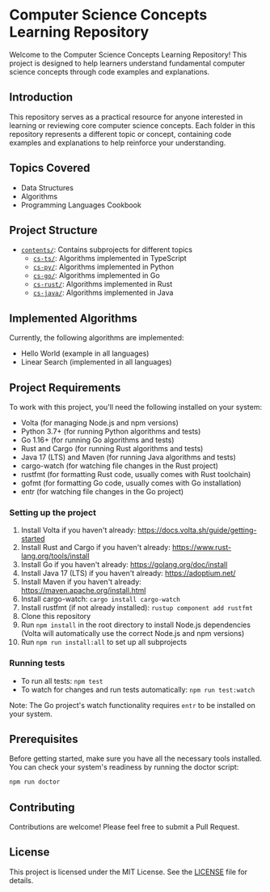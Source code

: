 # Computer Science Concepts Learning Repository

Welcome to the Computer Science Concepts Learning Repository! This project is designed to help learners understand fundamental computer science concepts through code examples and explanations.

## Introduction

This repository serves as a practical resource for anyone interested in learning or reviewing core computer science concepts. Each folder in this repository represents a different topic or concept, containing code examples and explanations to help reinforce your understanding.

## Topics Covered

- Data Structures
- Algorithms
- Programming Languages Cookbook

## Project Structure

- [`contents/`](contents/): Contains subprojects for different topics
  - [`cs-ts/`](contents/cs-ts/): Algorithms implemented in TypeScript
  - [`cs-py/`](contents/cs-py/): Algorithms implemented in Python
  - [`cs-go/`](contents/cs-go/): Algorithms implemented in Go
  - [`cs-rust/`](contents/cs-rust/): Algorithms implemented in Rust
  - [`cs-java/`](contents/cs-java/): Algorithms implemented in Java

## Implemented Algorithms

Currently, the following algorithms are implemented:

- Hello World (example in all languages)
- Linear Search (implemented in all languages)

## Project Requirements

To work with this project, you'll need the following installed on your system:

- Volta (for managing Node.js and npm versions)
- Python 3.7+ (for running Python algorithms and tests)
- Go 1.16+ (for running Go algorithms and tests)
- Rust and Cargo (for running Rust algorithms and tests)
- Java 17 (LTS) and Maven (for running Java algorithms and tests)
- cargo-watch (for watching file changes in the Rust project)
- rustfmt (for formatting Rust code, usually comes with Rust toolchain)
- gofmt (for formatting Go code, usually comes with Go installation)
- entr (for watching file changes in the Go project)

### Setting up the project

1. Install Volta if you haven't already: https://docs.volta.sh/guide/getting-started
2. Install Rust and Cargo if you haven't already: https://www.rust-lang.org/tools/install
3. Install Go if you haven't already: https://golang.org/doc/install
4. Install Java 17 (LTS) if you haven't already: https://adoptium.net/
5. Install Maven if you haven't already: https://maven.apache.org/install.html
6. Install cargo-watch: `cargo install cargo-watch`
7. Install rustfmt (if not already installed): `rustup component add rustfmt`
8. Clone this repository
9. Run `npm install` in the root directory to install Node.js dependencies (Volta will automatically use the correct Node.js and npm versions)
10. Run `npm run install:all` to set up all subprojects

### Running tests

- To run all tests: `npm test`
- To watch for changes and run tests automatically: `npm run test:watch`

Note: The Go project's watch functionality requires `entr` to be installed on your system.

## Prerequisites

Before getting started, make sure you have all the necessary tools installed. You can check your system's readiness by running the doctor script:

```bash
npm run doctor
```

## Contributing

Contributions are welcome! Please feel free to submit a Pull Request.

## License

This project is licensed under the MIT License. See the [LICENSE](LICENSE) file for details.
